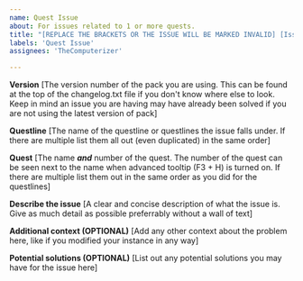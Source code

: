 ```yaml
---
name: Quest Issue
about: For issues related to 1 or more quests.
title: "[REPLACE THE BRACKETS OR THE ISSUE WILL BE MARKED INVALID] [Issue Title]"
labels: 'Quest Issue'
assignees: 'TheComputerizer'

---
```


**Version**
[The version number of the pack you are using. This can be found at the top of the changelog.txt file if you don't know where else to look. Keep in mind an issue you are having may have already been solved if you are not using the latest version of pack]

**Questline**
[The name of the questline or questlines the issue falls under. If there are multiple list them all out (even duplicated) in the same order]

**Quest**
[The name ***and*** number of the quest. The number of the quest can be seen next to the name when advanced tooltip (F3 + H) is turned on. If there are multiple list them out in the same order as you did for the questlines]

**Describe the issue**
[A clear and concise description of what the issue is. Give as much detail as possible preferrably without a wall of text]

**Additional context (OPTIONAL)**
[Add any other context about the problem here, like if you modified your instance in any way]

**Potential solutions (OPTIONAL)**
[List out any potential solutions you may have for the issue here]